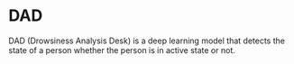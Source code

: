 # DAD
DAD (Drowsiness Analysis Desk) is a deep learning model that detects the state of a person whether the person is in active state or not.
